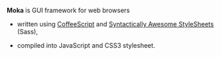 **Moka** is GUI framework for web browsers

- written using [CoffeeScript][coff] and [Syntactically Awesome StyleSheets][sass] (Sass),

- compiled into JavaScript and CSS3 stylesheet.

[coff]: <http://jashkenas.github.com/coffee-script/> "CoffeeScript website"
[sass]: <http://sass-lang.com/> "Sass website"

